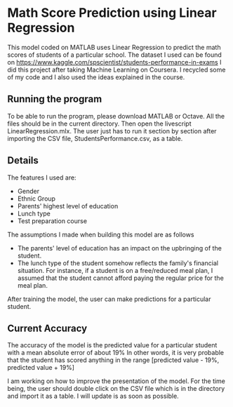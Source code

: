# Math Score Prediction using Linear Regression
This model coded on MATLAB uses Linear Regression to predict the math scores of students of a particular school.
The dataset I used can be found on https://www.kaggle.com/spscientist/students-performance-in-exams
I did this project after taking Machine Learning on Coursera. I recycled some of my code and I also used the ideas explained in the course.

## Running the program
To be able to run the program, please download MATLAB or Octave.
All the files should be in the current directory.
Then open the livescript LinearRegression.mlx.
The user just has to run it section by section after importing the CSV file, StudentsPerformance.csv, as a table. 

## Details
The features I used are:
  * Gender
  * Ethnic Group
  * Parents' highest level of education
  * Lunch type
  * Test preparation course
  
The assumptions I made when building this model are as follows
  * The parents' level of education has an impact on the upbringing of the student.
  * The lunch type of the student somehow reflects the family's financial situation. For instance, if a student is on a free/reduced meal plan, I assumed that the student cannot afford paying the regular price for the meal plan.
  
After training the model, the user can make predictions for a particular student.

## Current Accuracy
The accuracy of the model is the predicted value for a particular student with a mean absolute error of about 19%
In other words, it is very probable that the student has scored anything in the range [predicted value - 19%, predicted value + 19%]

I am working on how to improve the presentation of the model. For the time being, the user should double click on the CSV file which is in the directory and import it as a table. I will update is as soon as possible.
